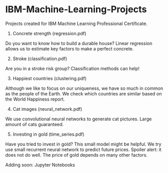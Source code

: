 # IBM-Machine-Learning-Projects
Projects created for IBM Machine Learning Professional Certificate.

1. Concrete strength (regression.pdf)

  Do you want to know how to build a durable house? Linear regression allows us to estimate key factors to make a perfect concrete.

2. Stroke (classification.pdf)

  Are you in a stroke risk group? Classification methods can help!

3. Happiest countries (clustering.pdf)

  Although we like to focus on our uniqueness, we have so much in common as the people of the Earth.
  We check which countries are similar based on the World Happiness report.

4. Cat images (neural_network.pdf)

  We use convolutional neural networks to generate cat pictures. Large amount of cats guaranteed.

5. Investing in gold (time_series.pdf)

  Have you tried to invest in gold? This small model might be helpful.
  We try use small recurrent neural network to predict future prices.
  Spoiler alert: it does not do well. The price of gold depends on many other factors.

  Adding soon: Jupyter Notebooks
